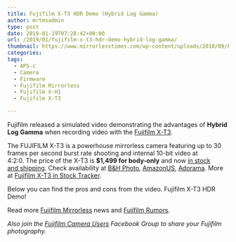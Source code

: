 ```yaml
---
title: Fujifilm X-T3 HDR Demo (Hybrid Log Gamma)
author: mrtmsadmin
type: post
date: 2019-01-19T07:28:42+00:00
url: /2019/01/fujifilm-x-t3-hdr-demo-hybrid-log-gamma/
thumbnail: https://www.mirrorlesstimes.com/wp-content/uploads/2018/09/Fuji-X-T3-mirrorless-camera.jpg
categories:
tags:
  - APS-c
  - Camera
  - Firmware
  - Fujifilm Mirrorless
  - Fujifilm X-H1
  - Fujifilm X-T3

---
```

Fujifilm released a simulated video demonstrating the advantages of **Hybrid Log Gamma** when recording video with the <a href="https://www.mirrorlesstimes.com/tags/fujifilm-x-t3/" target="_blank" rel="noopener">Fujifilm X-T3</a>.

The FUJIFILM X-T3 is a powerhouse mirrorless camera featuring up to 30 frames per second burst rate shooting and internal 10-bit video at 4:2:0. The price of the X-T3 is **$1,499 for body-only** and now [in stock and shipping][1]. Check availability at <a href="https://www.bhphotovideo.com/c/search?Ntt=Fujifilm%20X-T3&N=0&InitialSearch=yes&sts=ma&Top+Nav-Search=&BI=20175&KBID=14249" target="_blank" rel="follow external noopener noreferrer" data-wpel-link="external">B&H Photo</a>, <a href="https://www.amazon.com/Fujifilm-X-T3-Mirrorless-Digital-Body/dp/B07H49QWN4/?tag=daicamnew-20" target="_blank" rel="follow external noopener noreferrer" data-wpel-link="external" data-amzn-asin="B07H49QWN4">AmazonUS</a>, <a class="broken_link" href="https://adorama.evyy.net/c/63923/51926/1036?u=https%3A%2F%2Fwww.adorama.com%2Fifjxt3b.html" target="_blank" rel="follow external noopener noreferrer">Adorama</a>. More at [Fujifilm X-T3 in Stock Tracker][2].<!--more-->

Below you can find the pros and cons from the video. Fujifilm X-T3 HDR Demo!



Read more [Fujifilm Mirrorless][3] news and <a href="https://www.dailycameranews.com/tag/fujifilm-rumors/" target="_blank" rel="noopener">Fujifilm Rumors</a>.

_Also join the <a class="ext-link" title="" href="https://www.facebook.com/groups/978460185571041/" target="_blank" rel="external nofollow noopener">Fujifilm Camera Users</a> Facebook Group to share your Fujifilm photography._

 [1]: https://www.dailycameranews.com/2018/09/fujifilm-x-t3-in-stock-and-shipping-in-the-us/
 [2]: https://www.mirrorlesstimes.com/2018/09/fujifilm-x-t3-in-stock-availability-tracker/
 [3]: https://www.mirrorlesstimes.com/tags/fujifilm-mirrorless/